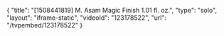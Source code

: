 {
    "title": "[1508441819] M. Asam Magic Finish 1.01 fl. oz.",
    "type": "solo",
    "layout": "iframe-static",
    "videoId": "123178522",
    "url": "\/tvpembed\/123178522"
}
